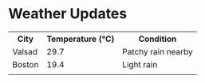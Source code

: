 # Weather Updates

<!-- WEATHER-UPDATE-START -->
<table><tr><th>City</th><th>Temperature (°C)</th><th>Condition</th></tr><tr><td>Valsad</td><td>29.7</td><td>Patchy rain nearby</td></tr><tr><td>Boston</td><td>19.4</td><td>Light rain</td></tr><tr><td></td><td></td><td></td></tr></table>
<!-- WEATHER-UPDATE-END -->
